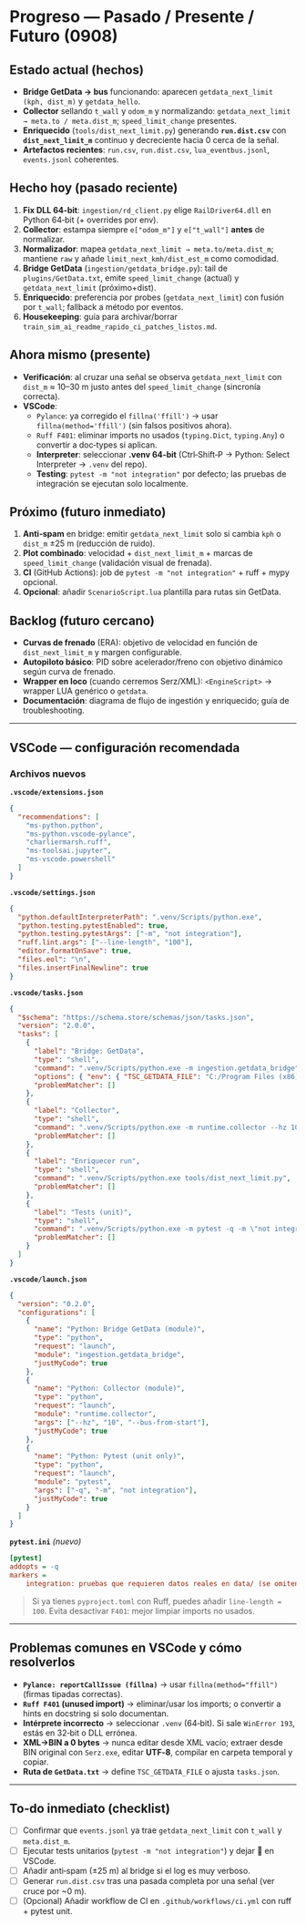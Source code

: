 # Progreso — Pasado / Presente / Futuro (0908)

## Estado actual (hechos)
- **Bridge GetData → bus** funcionando: aparecen `getdata_next_limit (kph, dist_m)` y `getdata_hello`.
- **Collector** sellando `t_wall` y `odom_m` y normalizando: `getdata_next_limit → meta.to / meta.dist_m`; `speed_limit_change` presentes.
- **Enriquecido** (`tools/dist_next_limit.py`) generando **`run.dist.csv`** con **`dist_next_limit_m`** continuo y decreciente hacia 0 cerca de la señal.
- **Artefactos recientes**: `run.csv`, `run.dist.csv`, `lua_eventbus.jsonl`, `events.jsonl` coherentes.

## Hecho hoy (pasado reciente)
1) **Fix DLL 64‑bit**: `ingestion/rd_client.py` elige `RailDriver64.dll` en Python 64‑bit (+ overrides por env).
2) **Collector**: estampa siempre `e["odom_m"]` y `e["t_wall"]` **antes** de normalizar.
3) **Normalizador**: mapea `getdata_next_limit → meta.to/meta.dist_m`; mantiene `raw` y añade `limit_next_kmh/dist_est_m` como comodidad.
4) **Bridge GetData** (`ingestion/getdata_bridge.py`): tail de `plugins/GetData.txt`, emite `speed_limit_change` (actual) y `getdata_next_limit` (próximo+dist).
5) **Enriquecido**: preferencia por probes (`getdata_next_limit`) con fusión por `t_wall`; fallback a método por eventos.
6) **Housekeeping**: guía para archivar/borrar `train_sim_ai_readme_rapido_ci_patches_listos.md`.

## Ahora mismo (presente)
- **Verificación**: al cruzar una señal se observa `getdata_next_limit` con `dist_m` ≈ 10–30 m justo antes del `speed_limit_change` (sincronía correcta).
- **VSCode**:
  - `Pylance`: ya corregido el `fillna('ffill')` → usar `fillna(method='ffill')` (sin falsos positivos ahora).
  - `Ruff F401`: eliminar imports no usados (`typing.Dict`, `typing.Any`) o convertir a doc‑types si aplican.
  - **Interpreter**: seleccionar **.venv 64‑bit** (Ctrl‑Shift‑P → Python: Select Interpreter → `.venv` del repo).
  - **Testing**: `pytest -m "not integration"` por defecto; las pruebas de integración se ejecutan solo localmente.

## Próximo (futuro inmediato)
1) **Anti‑spam** en bridge: emitir `getdata_next_limit` solo si cambia `kph` o `dist_m` ±25 m (reducción de ruido).
2) **Plot combinado**: velocidad + `dist_next_limit_m` + marcas de `speed_limit_change` (validación visual de frenada).
3) **CI** (GitHub Actions): job de `pytest -m "not integration"` + ruff + mypy opcional.
4) **Opcional**: añadir `ScenarioScript.lua` plantilla para rutas sin GetData.

## Backlog (futuro cercano)
- **Curvas de frenado** (ERA): objetivo de velocidad en función de `dist_next_limit_m` y margen configurable.
- **Autopiloto básico**: PID sobre acelerador/freno con objetivo dinámico según curva de frenado.
- **Wrapper en loco** (cuando cerremos Serz/XML): `<EngineScript>` → wrapper LUA genérico o `getdata`.
- **Documentación**: diagrama de flujo de ingestión y enriquecido; guía de troubleshooting.

---

## VSCode — configuración recomendada

### Archivos nuevos
**`.vscode/extensions.json`**
```json
{
  "recommendations": [
    "ms-python.python",
    "ms-python.vscode-pylance",
    "charliermarsh.ruff",
    "ms-toolsai.jupyter",
    "ms-vscode.powershell"
  ]
}
```

**`.vscode/settings.json`**
```json
{
  "python.defaultInterpreterPath": ".venv/Scripts/python.exe",
  "python.testing.pytestEnabled": true,
  "python.testing.pytestArgs": ["-m", "not integration"],
  "ruff.lint.args": ["--line-length", "100"],
  "editor.formatOnSave": true,
  "files.eol": "\n",
  "files.insertFinalNewline": true
}
```

**`.vscode/tasks.json`**
```json
{
  "$schema": "https://schema.store/schemas/json/tasks.json",
  "version": "2.0.0",
  "tasks": [
    {
      "label": "Bridge: GetData",
      "type": "shell",
      "command": ".venv/Scripts/python.exe -m ingestion.getdata_bridge",
      "options": { "env": { "TSC_GETDATA_FILE": "C:/Program Files (x86)/Steam/steamapps/common/RailWorks/plugins/GetData.txt" } },
      "problemMatcher": []
    },
    {
      "label": "Collector",
      "type": "shell",
      "command": ".venv/Scripts/python.exe -m runtime.collector --hz 10 --bus-from-start",
      "problemMatcher": []
    },
    {
      "label": "Enriquecer run",
      "type": "shell",
      "command": ".venv/Scripts/python.exe tools/dist_next_limit.py",
      "problemMatcher": []
    },
    {
      "label": "Tests (unit)",
      "type": "shell",
      "command": ".venv/Scripts/python.exe -m pytest -q -m \"not integration\"",
      "problemMatcher": []
    }
  ]
}
```

**`.vscode/launch.json`**
```json
{
  "version": "0.2.0",
  "configurations": [
    {
      "name": "Python: Bridge GetData (module)",
      "type": "python",
      "request": "launch",
      "module": "ingestion.getdata_bridge",
      "justMyCode": true
    },
    {
      "name": "Python: Collector (module)",
      "type": "python",
      "request": "launch",
      "module": "runtime.collector",
      "args": ["--hz", "10", "--bus-from-start"],
      "justMyCode": true
    },
    {
      "name": "Python: Pytest (unit only)",
      "type": "python",
      "request": "launch",
      "module": "pytest",
      "args": ["-q", "-m", "not integration"],
      "justMyCode": true
    }
  ]
}
```

**`pytest.ini`** *(nuevo)*
```ini
[pytest]
addopts = -q
markers =
    integration: pruebas que requieren datos reales en data/ (se omiten en CI)
```

> Si ya tienes `pyproject.toml` con Ruff, puedes añadir `line-length = 100`. Evita desactivar `F401`: mejor limpiar imports no usados.

---

## Problemas comunes en VSCode y cómo resolverlos
- **`Pylance: reportCallIssue (fillna)`** → usar `fillna(method="ffill")` (firmas tipadas correctas).
- **`Ruff F401` (unused import)** → eliminar/usar los imports; o convertir a hints en docstring si solo documentan.
- **Intérprete incorrecto** → seleccionar `.venv` (64‑bit). Si sale `WinError 193`, estás en 32‑bit o DLL errónea.
- **XML→BIN a 0 bytes** → nunca editar desde XML vacío; extraer desde BIN original con `Serz.exe`, editar **UTF‑8**, compilar en carpeta temporal y copiar.
- **Ruta de `GetData.txt`** → define `TSC_GETDATA_FILE` o ajusta `tasks.json`.

---

## To‑do inmediato (checklist)
- [ ] Confirmar que `events.jsonl` ya trae `getdata_next_limit` con `t_wall` y `meta.dist_m`.
- [ ] Ejecutar tests unitarios (`pytest -m "not integration"`) y dejar 💚 en VSCode.
- [ ] Añadir anti‑spam (±25 m) al bridge si el log es muy verboso.
- [ ] Generar `run.dist.csv` tras una pasada completa por una señal (ver cruce por ~0 m).
- [ ] (Opcional) Añadir workflow de CI en `.github/workflows/ci.yml` con ruff + pytest unit.
